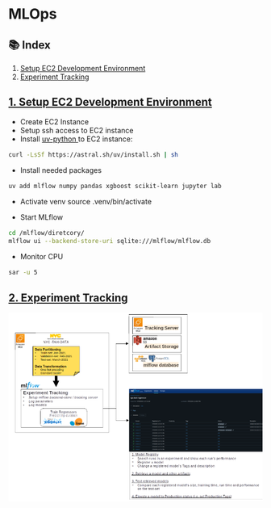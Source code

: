 # MLOps

## 📚 Index

1. [Setup EC2 Development Environment](#01-setup-development-environment)<br>
2. [Experiment Tracking](#02-experiment-tracking)<br>

## [1. Setup EC2 Development Environment](/week01/) <a name="01-setup-development-environment"></a>
- Create EC2 Instance
- Setup ssh access to EC2 instance
- Install [uv-python ](https://docs.astral.sh/uv/getting-started/installation/) to EC2 instance:
```bash
curl -LsSf https://astral.sh/uv/install.sh | sh
```
- Install needed packages
```bash
uv add mlflow numpy pandas xgboost scikit-learn jupyter lab
```
- Activate venv
source .venv/bin/activate

- Start MLflow
```bash
cd /mlflow/diretcory/
mlflow ui --backend-store-uri sqlite:///mlflow/mlflow.db
```
- Monitor CPU
```bash
sar -u 5
```

## [2. Experiment Tracking](/week02/) <a name="02-experiment-tracking"></a>
![Experiment-TRacking-Visual-Summary](/Visual_Summaries/W2-Experiment-Tracking_v2.png)
